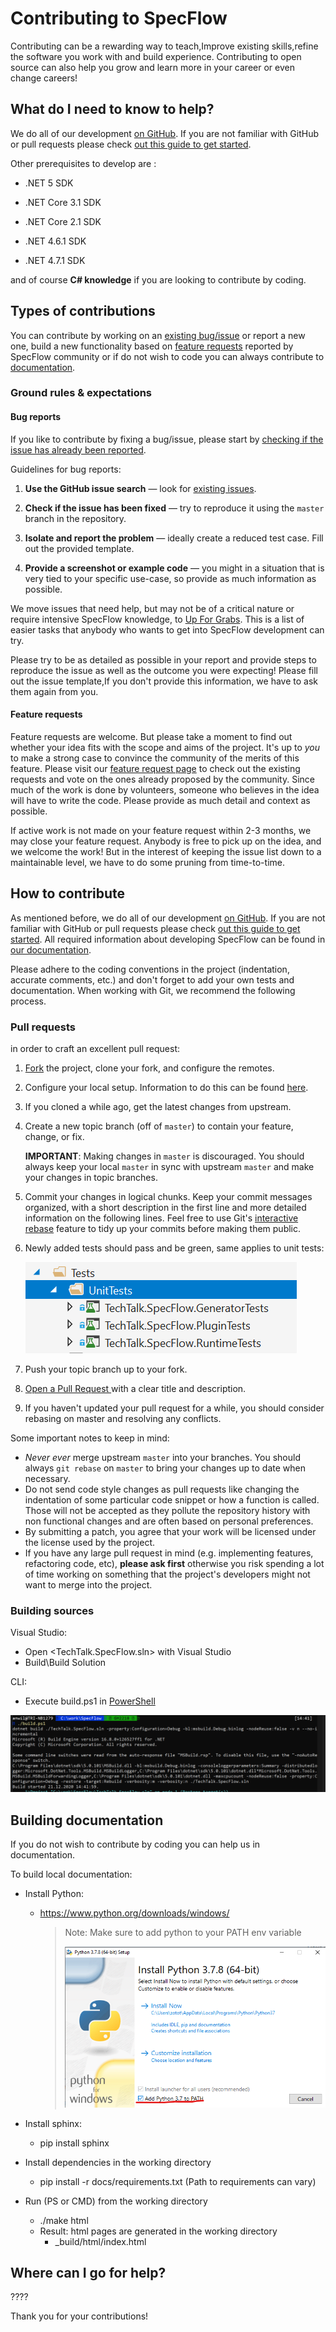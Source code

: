 # Contributing to SpecFlow

Contributing can be a rewarding way to teach,Improve existing skills,refine the software you work with and build experience. Contributing to open source  can also help you grow and learn more in your career or even change careers!

## What do I need to know to help?

We do all of our development [on GitHub](https://github.com/SpecFlowOSS/SpecFlow). If you are not familiar with GitHub or pull requests please check [out this guide to get started](https://guides.github.com/activities/hello-world/).

Other prerequisites to develop are : 

- .NET 5 SDK

- .NET Core 3.1 SDK
- .NET Core 2.1 SDK
- .NET 4.6.1 SDK
- .NET 4.7.1 SDK

and of course **C# knowledge** if you are looking to contribute by coding.

## Types of contributions 

You can contribute by working on an  [existing bug/issue](https://github.com/SpecFlowOSS/SpecFlow/search?type=Issues) or report a new one, build a new functionality based on [feature requests](https://support.specflow.org/hc/en-us/community/topics/360000519178-Feature-Requests) reported by SpecFlow community or if do not wish to code you can always contribute to [documentation](#Building-documentation). 

### Ground rules & expectations

#### Bug reports

If you like to contribute by fixing a bug/issue, please start by [checking if the issue has already been reported](https://github.com/SpecFlowOSS/SpecFlow/search?type=Issues). 

Guidelines for bug reports:

1. **Use the GitHub issue search** — look for [existing issues](https://github.com/SpecFlowOSS/SpecFlow/search?type=Issues).

2. **Check if the issue has been fixed** &mdash; try to reproduce it using the
   `master` branch in the repository.

3. **Isolate and report the problem** &mdash; ideally create a reduced test
   case. Fill out the provided template.

4. **Provide a screenshot or example code** &mdash; you might in a situation that
   is very tied to your specific use-case, so provide as much information as
    possible.

We move issues that need help, but may not be of a critical nature or require
intensive SpecFlow knowledge, to [Up For Grabs](https://github.com/SpecFlowOSS/SpecFlow/labels/up-for-grabs). This is a list of easier tasks that anybody who wants to get into SpecFlow
development can try.

Please try to be as detailed as possible in your report and provide steps to reproduce the issue as well as the outcome you were expecting! Please fill out the issue template,If you don't provide this information, we have to ask them again from you.

#### Feature requests

Feature requests are welcome. But please take a moment to find out whether your idea fits with the scope and aims of the project. It's up to *you*
to make a strong case to convince the community of the merits of this feature. Please visit our [feature request page](https://support.specflow.org/hc/en-us/community/topics/360000519178-Feature-Requests) to check out the existing requests and vote on the ones already proposed by the community. Since much of the work is done by volunteers, someone who believes in the idea will have to write the code.  Please provide as much detail and context as possible. 

If active work is not made on your feature request within 2-3 months, we may close your feature request.  Anybody is free to pick up on the idea, and we welcome the work! But in the interest of keeping the issue list down to a maintainable level, we have to do some pruning from time-to-time.

## How to contribute

As mentioned before, we do all of our development [on GitHub](https://github.com/SpecFlowOSS/SpecFlow). If you are not familiar with GitHub or pull requests please check [out this guide to get started](https://guides.github.com/activities/hello-world/). All required information about developing SpecFlow can be found in [our documentation](https://docs.specflow.org/projects/specflow/en/latest/Contribute/Prerequisite.html).

Please adhere to the coding conventions in the project (indentation, accurate comments, etc.) and don't forget to add your own tests and documentation. When working with Git, we recommend the following process.

### Pull requests

in order to craft an excellent pull request:

1. [Fork](https://help.github.com/fork-a-repo/) the project, clone your fork, and configure the remotes.

2. Configure your local setup. Information to do this can be found [here](https://docs.specflow.org/projects/specflow/en/latest/Contribute/LocalSetup.html).

3. If you cloned a while ago, get the latest changes from upstream.

4. Create a new topic branch (off of `master`) to contain your feature, change,
   or fix.  

   **IMPORTANT**: Making changes in `master` is discouraged. You should always  keep your local `master` in sync with upstream `master` and make your
   changes in topic branches.

5. Commit your changes in logical chunks. Keep your commit messages organized, with a short description in the first line and more detailed information on the following lines. Feel free to use Git's [interactive rebase](https://help.github.com/articles/interactive-rebase) feature to tidy up your commits before making them public.

6. Newly added tests should pass and be green, same applies to unit tests:

   ![unittests](https://raw.githubusercontent.com/SpecFlowOSS/SpecFlow/master/docs/_static/images/unittests.png)

7. Push your topic branch up to your fork.

8. [Open a Pull Request ](https://help.github.com/articles/using-pull-requests/) with a clear title and description.

9. If you haven't updated your pull request for a while, you should consider rebasing on master and resolving any conflicts.

Some important notes to keep in mind:

- _Never ever_ merge upstream `master` into your branches. You  should always `git rebase` on `master` to bring your changes up to date when  necessary.
- Do not send code style changes as pull requests like changing the indentation of some particular code snippet or how a function is called.
  Those will not be accepted as they pollute the repository history with non functional changes and are often based on personal preferences.
- By submitting a patch, you agree that your work will be licensed under the license used by the project.
- If you have any large pull request in mind (e.g. implementing features, refactoring code, etc), **please ask first** otherwise you risk spending
  a lot of time working on something that the project's developers might not want to merge into the project. 										

 ### Building sources

Visual Studio:  

- Open <TechTalk.SpecFlow.sln> with Visual Studio
- Build\Build Solution

CLI: 

- Execute build.ps1 in [PowerShell](https://github.com/powershell/powershell)

![buildps1](https://raw.githubusercontent.com/SpecFlowOSS/SpecFlow/master/docs/_static/images/buildps1.png)

## Building documentation

If you do not wish to contribute by coding you can help us in documentation.

To build local documentation:

- Install Python:

  - https://www.python.org/downloads/windows/

    > Note: Make sure to add python to your PATH env variable
    >
    > ![python](https://raw.githubusercontent.com/SpecFlowOSS/SpecFlow/master/docs/_static/images/python.png)

  

- Install sphinx:

  - pip install sphinx

    

- Install dependencies in the working directory

  - pip install -r docs/requirements.txt (Path to requirements can vary)



- Run (PS or CMD) from the working directory
     - ./make html
   - Result: html pages are generated in the working directory
        - _build/html/index.html

## Where can I go for help?

????

Thank you for your contributions!
